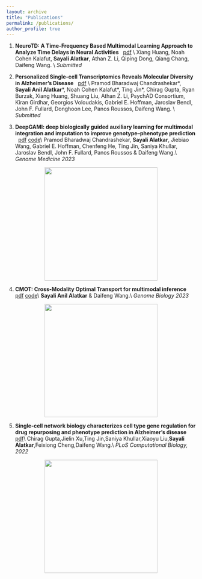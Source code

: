 ```yaml
---
layout: archive
title: "Publications"
permalink: /publications/
author_profile: true
---
```

1. **NeuroTD: A Time-Frequency Based Multimodal Learning Approach to Analyze Time Delays in Neural Activities** &nbsp; [pdf](https://www.biorxiv.org/content/10.1101/2024.10.28.620662v1) \\
   Xiang Huang,  Noah Cohen Kalafut, **Sayali Alatkar**, Athan Z. Li, Qiping Dong, Qiang Chang,  Daifeng Wang. \\
   *Submitted*

2. **Personalized Single-cell Transcriptomics Reveals Molecular Diversity in Alzheimer’s Disease** &nbsp; [pdf](https://www.medrxiv.org/content/10.1101/2024.11.01.24316589v1) \\
   Pramod Bharadwaj Chandrashekar*, **Sayali Anil Alatkar***, Noah Cohen Kalafut*, Ting Jin*, Chirag Gupta, Ryan Burzak, Xiang Huang, Shuang Liu, Athan Z. Li, PsychAD Consortium, Kiran Girdhar,  Georgios Voloudakis,  Gabriel E. Hoffman, Jaroslav Bendl, John F. Fullard, Donghoon Lee, Panos Roussos, Daifeng Wang. \\
   *Submitted*
   
4. **DeepGAMI: deep biologically guided auxiliary learning for multimodal integration and imputation to improve genotype–phenotype prediction** &nbsp; [pdf](https://rdcu.be/ducUF) [code](https://github.com/daifengwanglab/DeepGAMI)\\
Pramod Bharadwaj Chandrashekar, **Sayali Alatkar**, Jiebiao Wang, Gabriel E. Hoffman, Chenfeng He, Ting Jin, Saniya Khullar, Jaroslav Bendl, John F. Fullard, Panos Roussos & Daifeng Wang.\\
*Genome Medicine 2023*
<p align="center">
  <img src="https://user-images.githubusercontent.com/57010174/169340516-1d3c46bb-9a4a-4d6a-a710-eeb168e8bb22.png" width="300px" height="300px"></p>

 4. **CMOT: Cross-Modality Optimal Transport for multimodal inference** &nbsp; [pdf](https://rdcu.be/ducUy) [code](https://github.com/daifengwanglab/CMOT)\\
**Sayali Anil Alatkar** & Daifeng Wang.\\
*Genome Biology 2023*
<p align="center">
<img src="https://github.com/sayali7/sayali7_temp.github.io/assets/17776179/312bf491-3b2e-4beb-a882-24756579cba7" width="300px" height="300px"></p>

 5. **Single-cell network biology characterizes cell type gene regulation for drug repurposing and phenotype prediction in Alzheimer’s disease** &nbsp; [pdf](https://journals.plos.org/ploscompbiol/article?id=10.1371/journal.pcbi.1010287)\\
Chirag Gupta,Jielin Xu,Ting Jin,Saniya Khullar,Xiaoyu Liu,**Sayali Alatkar**,Feixiong Cheng,Daifeng Wang.\\
*PLoS Computational Biology, 2022*
<p align="center">
<img src="https://github.com/sayali7/sayali7_temp.github.io/assets/17776179/ae0bfed8-1f7a-49c6-8abc-86b59d811292" width="300px" height="300px"></p>


<!-- 
{% if site.author.googlescholar %}
  <div class="wordwrap">You can also find my articles on <a href="{{site.author.googlescholar}}">my Google Scholar profile</a>.</div>
{% endif %}

{% include base_path %}

{% for post in site.publications reversed %}
  {% include archive-single.html %}
{% endfor %}
… -->
